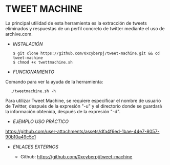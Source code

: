 # **TWEET MACHINE**

La principal utilidad de esta herramienta es la extracción de tweets eliminados y respuestas de un perfil concreto de twitter mediante el uso de archive.com.

- *INSTALACIÓN*

      $ git clone https://github.com/0xcyberpj/tweet-machine.git && cd tweet-machine
      $ chmod +x twettmachine.sh

- *FUNCIONAMIENTO*

Comando para ver la ayuda de la herramienta:

      ./tweetmachine.sh -h

Para utilizar Tweet Machine, se requiere especificar el nombre de usuario de Twitter, después de la expresión "-u" y el directorio donde se guardará la información obtenida, después de la expresión "-d".

- *EJEMPLO USO PRÁCTICO*


https://github.com/user-attachments/assets/dfa4f6ed-1bae-44e7-8057-90b10a49c5c1



- *ENLACES EXTERNOS*

  - Github: https://github.com/0xcyberpj/tweet-machine

